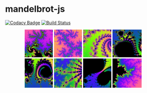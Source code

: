 # mandelbrot-js

[![Codacy Badge](https://api.codacy.com/project/badge/Grade/659e7b8f77b14011987fc4d9e5ac4a2b)](https://app.codacy.com/app/dacre-denny/mandelbrot-js?utm_source=github.com&utm_medium=referral&utm_content=dacre-denny/mandelbrot-js&utm_campaign=Badge_Grade_Dashboard)
[![Build Status](https://travis-ci.org/dacre-denny/mandelbrot-js.svg?branch=master)](https://travis-ci.org/dacre-denny/mandelbrot-js)

<div style="margin:0 auto; width:75%;">
    <img src="/doc/1.jpg" width="25%" style="display:block; float:left; outline:4px solid white;" />
    <img src="/doc/2.jpg" width="25%" style="display:block; float:left; outline:4px solid white;" />
    <img src="/doc/3.jpg" width="25%" style="display:block; float:left; outline:4px solid white;" />
    <img src="/doc/4.jpg" width="25%" style="display:block; float:left; outline:4px solid white;" />
    <img src="/doc/5.jpg" width="25%" style="display:block; float:left; outline:4px solid white;" />
    <img src="/doc/6.jpg" width="25%" style="display:block; float:left; outline:4px solid white;" />
    <img src="/doc/7.jpg" width="25%" style="display:block; float:left; outline:4px solid white;" />
    <img src="/doc/8.jpg" width="25%" style="display:block; float:left; outline:4px solid white;" />
</div>